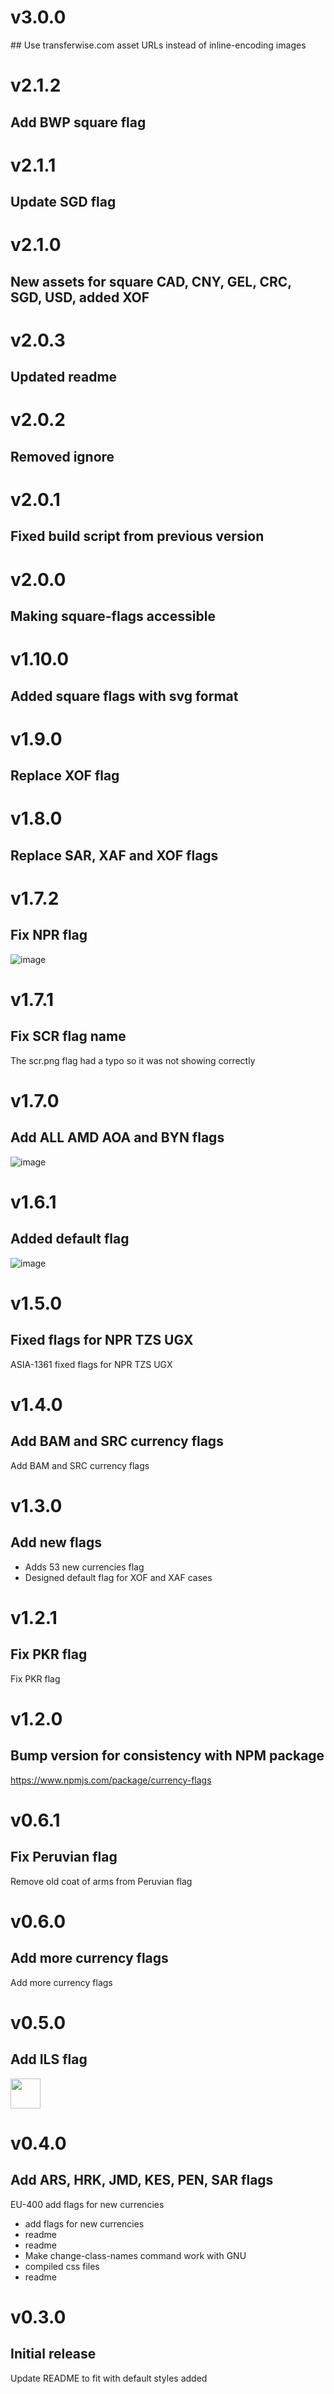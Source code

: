 # v3.0.0
## Use transferwise.com asset URLs instead of inline-encoding images

# v2.1.2
## Add BWP square flag

# v2.1.1
## Update SGD flag
 
# v2.1.0
## New assets for square CAD, CNY, GEL, CRC, SGD, USD, added XOF
 
# v2.0.3
## Updated readme
 
# v2.0.2
## Removed ignore 

# v2.0.1
## Fixed build script from previous version

# v2.0.0
## Making square-flags accessible

# v1.10.0
## Added square flags with svg format

# v1.9.0
## Replace XOF flag

# v1.8.0
## Replace SAR, XAF and XOF flags

# v1.7.2
## Fix NPR flag

![image](https://user-images.githubusercontent.com/8721312/44574407-02de7f80-a792-11e8-8e64-16bcf07b1ad7.png)

# v1.7.1
## Fix SCR flag name

The scr.png flag had a typo so it was not showing correctly

# v1.7.0
## Add ALL AMD AOA and BYN flags

![image](https://user-images.githubusercontent.com/1814752/41033416-5e305a36-697e-11e8-8590-04978e8baef3.png)

# v1.6.1
## Added default flag

![image](https://user-images.githubusercontent.com/1814752/41033348-1e32694c-697e-11e8-91d6-c5eaaf69e1d2.png)

# v1.5.0
## Fixed flags for NPR TZS UGX

ASIA-1361 fixed flags for NPR TZS UGX

# v1.4.0
## Add BAM and SRC currency flags

Add BAM and SRC currency flags

# v1.3.0
## Add new flags

* Adds 53 new currencies flag
* Designed default flag for XOF and XAF cases

# v1.2.1
## Fix PKR flag

Fix PKR flag

# v1.2.0
## Bump version for consistency with NPM package

https://www.npmjs.com/package/currency-flags

# v0.6.1
## Fix Peruvian flag

Remove old coat of arms from Peruvian flag

# v0.6.0
## Add more currency flags

Add more currency flags

# v0.5.0
## Add ILS flag

<img src="https://cloud.githubusercontent.com/assets/5443561/26402076/bbaa5fcc-4080-11e7-85fe-c33742a55854.png" width=48>

# v0.4.0
## Add ARS, HRK, JMD, KES, PEN, SAR flags

EU-400 add flags for new currencies
* add flags for new currencies
* readme
* readme
* Make change-class-names command work with GNU
* compiled css files
* readme

# v0.3.0
## Initial release

Update README to fit with default styles added
